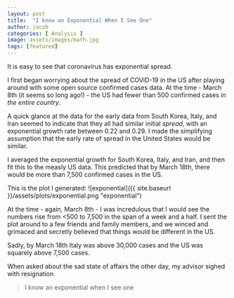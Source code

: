 ```yaml
---
layout: post
title:  "I know an Exponential When I See One"
author: jacob
categories: [ Analysis ]
image: assets/images/math.jpg
tags: [featured]
---
```


It is easy to see that coronavirus has exponential spread.

I first began worrying about the spread of COVID-19 in the US after playing around with some open source confirmed cases data. At the time - March 8th (it seems so long ago!) - the US had fewer than 500 confirmed cases _in the entire country_.

A quick glance at the data for the early data from South Korea, Italy, and Iran seemed to indicate that they all had similar initial _spread_, with an exponential growth rate between 0.22 and 0.29. I made the simplifying assumption that the early rate of spread in the United States would be similar.

I averaged the exponential growth for South Korea, Italy, and Iran, and then fit this to the measly US data. This predicted that by March 18th, there would be more than 7,500 confirmed cases in the US.

This is the plot I generated:
![exponential]({{ site.baseurl }}/assets/plots/exponential.png "exponential")

At the time - again, March 8th - I was incredulous that I would see the numbers rise from <500 to 7,500 in the span of a week and a half. I sent the plot around to a few friends and family members, and we winced and grimaced and secretly believed that things would be different in the US.

Sadly, by March 18th Italy was above 30,000 cases and the US was squarely above 7,500 cases.

When asked about the sad state of affairs the other day, my advisor sighed with resignation

> I know an exponential when I see one
